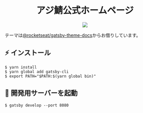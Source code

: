 <h1 align="center">
  アジ鯖公式ホームページ
</h1>

<p align="center">
  <img src="https://i.azisaba.net/albums/2020-11-01_06.01.22.png">
</p>

テーマは[@rocketseat/gatsby-theme-docs](https://github.com/Rocketseat/gatsby-themes/tree/master/%40rocketseat/gatsby-theme-docs)からお借りしています。

## ⚡️ インストール

```console
$ yarn install
$ yarn global add gatsby-cli
$ export PATH="$PATH:$(yarn global bin)"
```

## 🚀 開発用サーバーを起動

```console
$ gatsby develop --port 8080
```
